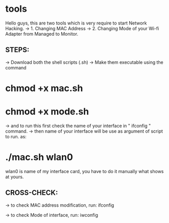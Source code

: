 # tools
Hello guys, this are two tools which is very require to start Network Hacking.
-> 1. Changing MAC Address 
-> 2. Changing Mode of your Wi-fi Adapter from Managed to Monitor.

STEPS:
-------
-> Download both the shell scripts (.sh)
-> Make them executable using the command
   # chmod +x mac.sh
   # chmod +x mode.sh
-> and to run this first check the name of your interface in  " ifconfig " command.
-> then name of your interface will be use as argument of script to run. as:
   # ./mac.sh wlan0
   wlan0 is name of my interface card, you have to do it manually what shows at yours.

CROSS-CHECK:
-------------
-> to check MAC address modification, run:  ifconfig

-> to check Mode of interface, run: iwconfig
